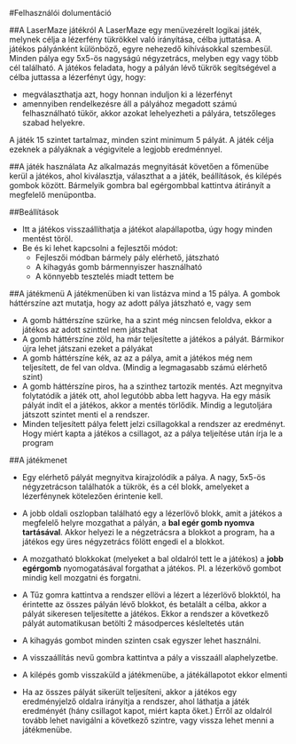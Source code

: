 #Felhasználói dolumentáció

##A LaserMaze játékról
A LaserMaze egy menüvezérelt logikai játék, melynek célja a lézerfény 
tükrökkel való irányítása, célba juttatása. A játékos pályánként
 különböző, egyre nehezedő kihívásokkal szembesül. 
 Minden pálya egy 5x5-ös nagyságú négyzetrács,
 melyben egy vagy több cél található. A játékos feladata, hogy a
 pályán lévő tükrök segítségével a célba juttassa a lézerfényt
 úgy, hogy: 
 * megválaszthatja azt, hogy honnan induljon ki a lézerfényt
 * amennyiben rendelkezésre áll a pályához megadott számú felhasználható tükör, akkor azokat lehelyezheti a pályára, tetszőleges szabad helyekre. 
 
 A játék 15 szintet tartalmaz, minden szint minimum 5 pályát. A játék célja ezeknek a pályáknak a végigvitele a legjobb eredménnyel.
 
 ##A játék használata
 Az alkalmazás megnyitását követően a főmenübe kerül a játékos, ahol kiválasztja, választhat
 a a játék, beállítások, és kilépés gombok között.
 Bármelyik gombra bal egérgombbal kattintva átirányít a megfelelő menüpontba.
 
 ##Beállítások
 * Itt a játékos visszaállíthatja a játékot alapállapotba, úgy hogy minden mentést töröl.
 * Be és ki lehet kapcsolni a fejlesztői módot:
    * Fejleszői módban bármely pály elérhető, játszható
    * A kihagyás gomb bármennyiszer használható
    * A könnyebb tesztelés miadt tettem be
    
 ##A játékmenü
 A játékmenüben ki van listázva mind a 15 pálya. A gombok háttérszíne azt mutatja, hogy az adott pálya játszható e, vagy sem
 * A gomb háttérszíne szürke, ha a szint még nincsen feloldva, ekkor a játékos az adott szinttel nem játszhat
 * A gomb háttérszíne zöld, ha már teljesítette a játékos a pályát. Bármikor újra lehet játszani ezeket a pályákat
 * A gomb háttérszíne kék, az az a pálya, amit a játékos még nem teljesített, de fel van oldva. (Mindig a legmagasabb számú elérhető szint)
 * A gomb háttérszíne piros, ha a szinthez tartozik mentés. Azt megnyitva folytatódik a játék ott, ahol legutóbb abba lett hagyva.
 Ha egy másik pályát indít el a játékos, akkor a mentés törlődik. Mindig a legutoljára játszott szintet menti el a rendszer.
 * Minden teljesített pálya felett jelzi csillagokkal a rendszer az eredményt. Hogy miért kapta a játékos a csillagot, az a pálya teljeítése után írja le a program 
  
 ##A játékmenet
 * Egy elérhető pályát megnyitva kirajzolódik a pálya. A nagy, 5x5-ös négyzetrácson találhatók a 
 tükrök, és a cél blokk, amelyeket a lézerfénynek kötelezően érintenie kell.
 
 
 * A jobb oldali oszlopban található egy a lézerlövő blokk, amit a játékos a megfelelő helyre mozgathat a pályán,
 a **bal egér gomb nyomva tartásával**. 
 Akkor helyezi le a négzetrácsra a blokkot 
 a program, ha a játékos egy üres négyzetrács fölött engedi el a blokkot.
 
 
 * A mozgatható blokkokat (melyeket a bal oldalról tett le a játékos) a **jobb egérgomb** nyomogatásával forgathat a játékos. Pl. a lézerkövő gombot mindig kell mozgatni és 
 forgatni.

 * A Tűz gomra kattintva a rendszer ellövi a lézert a lézerlövő blokktól, ha érintette az összes pályán lévő blokkot, és betalált
 a célba, akkor a pályát sikeresen teljesítette a játékos. Ekkor a rendszer a következő pályát automatikusan betölti 2 másodperces késleltetés után
 
*  A kihagyás gombot minden szinten csak egyszer lehet használni.

* A visszaállítás nevű gombra kattintva a pály a visszaáll alaphelyzetbe.

* A kilépés gomb visszaküld a játékmenübe, a játékállapotot ekkor elmenti

* Ha az összes pályát sikerült teljesíteni, akkor a játékos egy eredményjelző oldalra irányítja a rendszer, ahol láthatja  a 
játék eredményét (hány csillagot kapot, miért kapta őket.) Erről az oldalról tovább lehet navigálni a következő szintre,
vagy vissza lehet menni a játékmenübe.


 
 